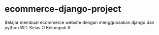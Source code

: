 # ecommerce-django-project
Belajar membuat ecommerce website dengan menggunaakan django dan python
WIT Kelas O Kelompok 8

